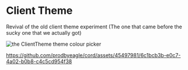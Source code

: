 # Client Theme

Revival of the old client theme experiment (The one that came before the sucky one that we actually got)

![the ClientTheme theme colour picker](https://user-images.githubusercontent.com/37855219/230238053-e90b7098-373a-459a-bb8c-c24e82f69270.png)

https://github.com/prodbyeagle/cord/assets/45497981/6c1bcb3b-e0c7-4a02-b0b8-c4c5cd954f38
